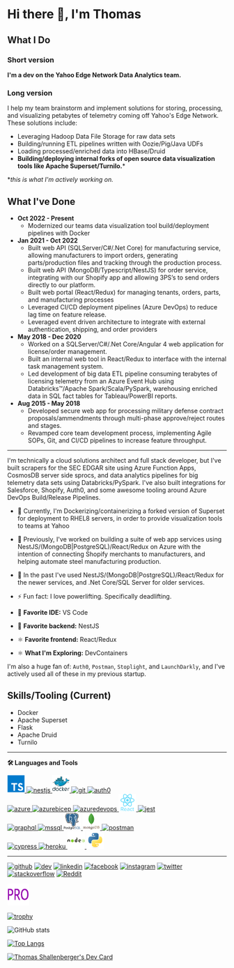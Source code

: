 # Hi there 👋, I'm Thomas

## What I Do

### Short version

**I'm a dev on the Yahoo Edge Network Data Analytics team.**

### Long version

I help my team brainstorm and implement solutions for storing, processing, and visualizing petabytes of telemetry coming off Yahoo's Edge Network. These solutions include:

- Leveraging Hadoop Data File Storage for raw data sets
- Building/running ETL pipelines written with Oozie/Pig/Java UDFs
- Loading processed/enriched data into HBase/Druid
- **Building/deploying internal forks of open source data visualization tools like Apache Superset/Turnilo.***

**this is what I'm actively working on.*

## What I've Done

- **Oct 2022 - Present**
  - Modernized our teams data visualization tool build/deployment pipelines with Docker
- **Jan 2021 - Oct 2022**
  - Built web API (SQLServer/C#/.Net Core) for manufacturing service, allowing manufacturers to import orders, generating parts/production files and tracking through the production process.
  - Built web API (MongoDB/Typescript/NestJS) for order service, integrating with our Shopify app and allowing 3PS’s to send orders directly to our platform.
  - Built web portal (React/Redux) for managing tenants, orders, parts, and manufacturing processes
  - Leveraged CI/CD deployment pipelines (Azure DevOps) to reduce lag time on feature release.
  - Leveraged event driven architecture to integrate with external authentication, shipping, and order providers
- **May 2018 - Dec 2020**
  - Worked on a SQLServer/C#/.Net Core/Angular 4 web application for license/order management.
  - Built an internal web tool in React/Redux to interface with the internal task management system.
  - Led development of big data ETL pipeline consuming terabytes of licensing telemetry from an Azure Event Hub using Databricks™/Apache Spark/Scala/PySpark, warehousing enriched data in SQL fact tables for Tableau/PowerBI reports.
- **Aug 2015 - May 2018**
  - Developed secure web app for processing military defense contract proposals/ammendments through multi-phase approve/reject routes and stages.
  - Revamped core team development process, implementing Agile SOPs, Git, and CI/CD pipelines to increase feature throughput.

---

I'm technically a cloud solutions architect and full stack developer, but I've built scrapers for the SEC EDGAR site using Azure Function Apps, CosmosDB server side sprocs, and data analytics pipelines for big telemetry data sets using Databricks/PySpark. I've also built integrations for Salesforce, Shopify, Auth0, and some awesome tooling around Azure DevOps Build/Release Pipelines.

- 🔭 Currently, I'm Dockerizing/containerizing a forked version of Superset for deployment to RHEL8 servers, in order to provide visualization tools to teams at Yahoo
- 🔭 Previously, I've worked on building a suite of web app services using NestJS/(MongoDB|PostgreSQL)/React/Redux on Azure with the intention of connecting Shopify merchants to manufacturers, and helping automate steel manufacturing production.
- 🌱 In the past I've used NestJS/(MongoDB|PostgreSQL)/React/Redux for the newer services, and .Net Core/SQL Server for older services.
- ⚡ Fun fact: I love powerlifting. Specifically deadlifting.

- 📄 **Favorite IDE:** VS Code
- 🍒 **Favorite backend:** NestJS
- ⚛ **Favorite frontend:** React/Redux
- ⚛ **What I'm Exploring:** DevContainers

I'm also a huge fan of: `Auth0`, `Postman`, `Stoplight`, and `LaunchDarkly`, and I've actively used all of these in my previous startup.

## Skills/Tooling (Current)

- Docker
- Apache Superset
- Flask
- Apache Druid
- Turnilo

---

<b>🛠️ Languages and Tools</b>
<br />

  <p align="left">
    <a href="https://www.typescriptlang.org/" target="_blank">
      <img
        src="https://raw.githubusercontent.com/devicons/devicon/master/icons/typescript/typescript-original.svg"
        alt="typescript"
        width="40"
        height="40"
      />
    </a>
    <a href="https://docs.nestjs.com/" target="_blank">
      <img
        src="https://docs.nestjs.com/assets/logo-small.svg"
        alt="nestjs"
        width="40"
        height="40"
      />
    </a>
    <a href="https://www.docker.com/" target="_blank">
      <img
        src="https://raw.githubusercontent.com/devicons/devicon/master/icons/docker/docker-original-wordmark.svg"
        alt="docker"
        width="40"
        height="40"
      />
    </a>
    <a href="https://git-scm.com/" target="_blank">
      <img
        src="https://www.vectorlogo.zone/logos/git-scm/git-scm-icon.svg"
        alt="git"
        width="40"
        height="40"
      />
    </a>
    <a href="https://auth0.com/" target="_blank">
      <img
        src="https://cdn.worldvectorlogo.com/logos/auth0.svg"
        alt="auth0"
        width="40"
        height="40"
      />
    </a>
    <br/>
    <a href="https://azure.microsoft.com/en-in/" target="_blank">
      <img
        src="https://www.vectorlogo.zone/logos/microsoft_azure/microsoft_azure-icon.svg"
        alt="azure"
        width="40"
        height="40"
      />
    </a>
    <a href="https://docs.microsoft.com/en-us/azure/azure-resource-manager/bicep/overview?tabs=bic1ep" target="_blank">
      <img
        src="https://ms-azuretools.gallerycdn.vsassets.io/extensions/ms-azuretools/vscode-bicep/0.8.9/1657103312814/Microsoft.VisualStudio.Services.Icons.Default"
        alt="azurebicep"
        width="40"
        height="40"
      />
    </a>
    <a href="https://azure.microsoft.com/en-us/services/devops" target="_blank">
      <img
        src="https://azurecomcdn.azureedge.net/cvt-2e4ebbd4279bd96d9f85fd8bafee6e74a9af862464b3d207b7052e161ebc776e/images/shared/services/devops/pipelines-icon-80.png"
        alt="azuredevops"
        width="40"
        height="40"
      />
    </a>
    <a href="https://reactjs.org/" target="_blank">
      <img
        src="https://raw.githubusercontent.com/devicons/devicon/master/icons/react/react-original-wordmark.svg"
        alt="react"
        width="40"
        height="40"
      />
    </a>
    <a href="https://jestjs.io" target="_blank">
      <img
        src="https://www.vectorlogo.zone/logos/jestjsio/jestjsio-icon.svg"
        alt="jest"
        width="40"
        height="40"
      />
    </a>
    <br/>
    <a href="https://graphql.org" target="_blank">
      <img
        src="https://www.vectorlogo.zone/logos/graphql/graphql-icon.svg"
        alt="graphql"
        width="40"
        height="40"
      />
    </a>
    <a href="https://www.microsoft.com/en-us/sql-server" target="_blank">
      <img
        src="https://www.svgrepo.com/show/303229/microsoft-sql-server-logo.svg"
        alt="mssql"
        width="40"
        height="40"
      />
    </a>
    <a href="https://www.postgresql.org" target="_blank">
      <img
        src="https://raw.githubusercontent.com/devicons/devicon/master/icons/postgresql/postgresql-original-wordmark.svg"
        alt="postgresql"
        width="40"
        height="40"
      />
    </a>
    <a href="https://www.mongodb.com/" target="_blank">
      <img
        src="https://raw.githubusercontent.com/devicons/devicon/master/icons/mongodb/mongodb-original-wordmark.svg"
        alt="mongodb"
        width="40"
        height="40"
      />
    </a>
    <a href="https://postman.com" target="_blank">
      <img
        src="https://www.vectorlogo.zone/logos/getpostman/getpostman-icon.svg"
        alt="postman"
        width="40"
        height="40"
      />
    </a>
    <br/>
    <a href="https://www.cypress.io" target="_blank">
      <img
        src="https://raw.githubusercontent.com/simple-icons/simple-icons/6e46ec1fc23b60c8fd0d2f2ff46db82e16dbd75f/icons/cypress.svg"
        alt="cypress"
        width="40"
        height="40"
      />
    </a>
    <a href="https://heroku.com" target="_blank">
      <img
        src="https://www.vectorlogo.zone/logos/heroku/heroku-icon.svg"
        alt="heroku"
        width="40"
        height="40"
      />
    </a>
    <a href="https://nodejs.org" target="_blank">
      <img
        src="https://raw.githubusercontent.com/devicons/devicon/master/icons/nodejs/nodejs-original-wordmark.svg"
        alt="nodejs"
        width="40"
        height="40"
      />
    </a>
    <a href="https://www.python.org" target="_blank">
      <img
        src="https://raw.githubusercontent.com/devicons/devicon/master/icons/python/python-original.svg"
        alt="python"
        width="40"
        height="40"
      />
    </a>
  </p>

---

[<img src='https://cdn.jsdelivr.net/npm/simple-icons@3.0.1/icons/github.svg' alt='github' height='40'>](https://github.com/tshal0) [<img src='https://cdn.jsdelivr.net/npm/simple-icons@3.0.1/icons/dev-dot-to.svg' alt='dev' height='40'>](https://dev.to/tshal0) [<img src='https://cdn.jsdelivr.net/npm/simple-icons@3.0.1/icons/linkedin.svg' alt='linkedin' height='40'>](https://www.linkedin.com/in/tshal0/) [<img src='https://cdn.jsdelivr.net/npm/simple-icons@3.0.1/icons/facebook.svg' alt='facebook' height='40'>](https://www.facebook.com/tshal0) [<img src='https://cdn.jsdelivr.net/npm/simple-icons@3.0.1/icons/instagram.svg' alt='instagram' height='40'>](https://www.instagram.com/tshal0/) [<img src='https://cdn.jsdelivr.net/npm/simple-icons@3.0.1/icons/twitter.svg' alt='twitter' height='40'>](https://twitter.com/tshal0) [<img src='https://cdn.jsdelivr.net/npm/simple-icons@3.0.1/icons/stackoverflow.svg' alt='stackoverflow' height='40'>](https://stackoverflow.com/users/1389801/tshal0) [<img src='https://cdn.jsdelivr.net/npm/simple-icons@3.0.1/icons/reddit.svg' alt='Reddit' height='40'>](https://www.reddit.com/user/valkn0t)

<a href='https://github.com/pricing'><img src='https://raw.githubusercontent.com/acervenky/animated-github-badges/master/assets/pro.gif' width='50' height='50'></a>

[![trophy](https://github-profile-trophy.vercel.app/?username=tshal0)](https://github.com/tshal0/github-profile-trophy)

![GitHub stats](https://github-readme-stats.vercel.app/api?username=tshal0&show_icons=true)

[![Top Langs](https://github-readme-stats.vercel.app/api/top-langs/?username=tshal0)](https://github.com/tshal0/github-readme-stats)

<!-- ![Profile views](https://gpvc.arturio.dev/tshal0) -->

<a href="https://app.daily.dev/tshal0"><img src="https://api.daily.dev/devcards/0766200222a64c5fb44967b8f0be5025.png?r=586" width="400" alt="Thomas Shallenberger's Dev Card"/></a>
